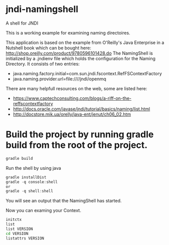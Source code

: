 # jndi-namingshell
A shell for JNDI 

This is a working example for examining naming directoires. 

This application is based on the example from O'Reilly's Java Enterprise in a Nutshell book which can be bought here: http://shop.oreilly.com/product/9780596101428.do
The NamingShell is initialized by a .jndienv file which holds the configuration for the Naming Directory. It consists of 
two entries:
- java.naming.factory.initial=com.sun.jndi.fscontext.RefFSContextFactory
- java.naming.provider.url=file:////jndi/openmq

There are many helpfull resources on the web, some are listed here:
- https://www.captechconsulting.com/blogs/a-riff-on-the-reffscontextfactory
- http://docs.oracle.com/javase/jndi/tutorial/basics/naming/list.html
- http://docstore.mik.ua/orelly/java-ent/jenut/ch06_02.htm

# Build the project by running gradle build from the root of the project.
```gradle
gradle build
```

Run the shell by using java
```gradle
gradle installDist
gradle -q console:shell
or
gradle -q shell:shell
```

You will see an output that the NamingShell has started.

Now you can examing your Context.
```bash
initctx
list
list VERSION
cd VERSION
listattrs VERSION
```